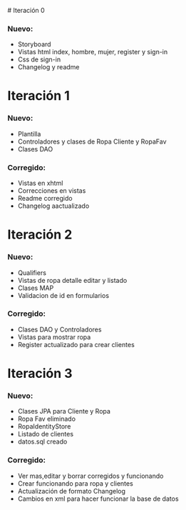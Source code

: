 ﻿﻿# Iteración 0

### Nuevo:
- Storyboard
- Vistas html index, hombre, mujer, register y sign-in
- Css de sign-in
- Changelog y readme

# Iteración 1

### Nuevo:
- Plantilla
- Controladores y clases de Ropa Cliente y RopaFav
- Clases DAO

### Corregido:
- Vistas en xhtml
- Correcciones en vistas
- Readme corregido
- Changelog aactualizado

# Iteración 2
### Nuevo:
- Qualifiers
- Vistas de ropa detalle editar y listado
- Clases MAP
- Validacion de id en formularios

### Corregido:
- Clases DAO y Controladores
- Vistas para mostrar ropa
- Register actualizado para crear clientes

# Iteración 3
### Nuevo:
- Clases JPA para Cliente y Ropa
- Ropa Fav eliminado
- RopaIdentityStore
- Listado de clientes
- datos.sql creado
### Corregido:
- Ver mas,editar y borrar corregidos y funcionando
- Crear funcionando para ropa y clientes
- Actualización de formato Changelog
- Cambios en xml para hacer funcionar la base de datos
